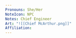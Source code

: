 ```yaml
---
Pronouns: She/Her
NoteIcon: NPC
Notes: Chief Engineer
Art: "![[Chief McArthur.png]]"
Affiliation: 
---
```

